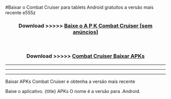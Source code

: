 #Baixar o Combat Cruiser   para tablets Android gratuitos a versão mais recente e555z


<div align="center">
<h3>Download >>>>> <a href="https://pt-web.web.app/?pt= Combat Cruiser ">Baixe o A P K Combat Cruiser  [sem anúncios]</a></h3><br>

<h3>Download >>>>> <a href="https://pt-web.web.app/?pt= Combat Cruiser ">Combat Cruiser  Baixar APKs</a></h3>
</div>

----------------------------------------------------------

----------------------------------------------------------

----------------------------------------------------------

Baixar APKs Combat Cruiser  e obtenha a versão mais recente

Baixe o aplicativo. {title} APKs O nome é a versão para .Android.


